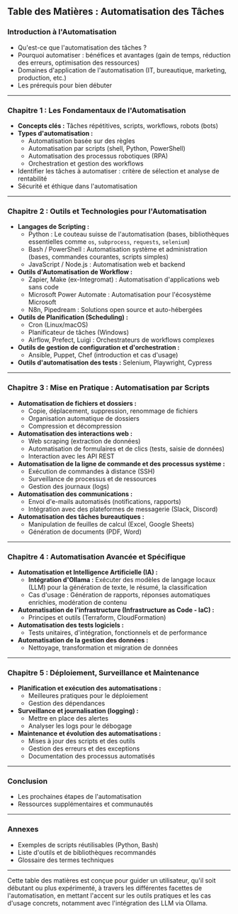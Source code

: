 ## Table des Matières : Automatisation des Tâches

### Introduction à l'Automatisation
* Qu'est-ce que l'automatisation des tâches ?
* Pourquoi automatiser : bénéfices et avantages (gain de temps, réduction des erreurs, optimisation des ressources)
* Domaines d'application de l'automatisation (IT, bureautique, marketing, production, etc.)
* Les prérequis pour bien débuter
  
---

### Chapitre 1 : Les Fondamentaux de l'Automatisation
* **Concepts clés :** Tâches répétitives, scripts, workflows, robots (bots)
* **Types d'automatisation :**
    * Automatisation basée sur des règles
    * Automatisation par scripts (shell, Python, PowerShell)
    * Automatisation des processus robotiques (RPA)
    * Orchestration et gestion des workflows
* Identifier les tâches à automatiser : critère de sélection et analyse de rentabilité
* Sécurité et éthique dans l'automatisation

---

### Chapitre 2 : Outils et Technologies pour l'Automatisation
* **Langages de Scripting :**
    * Python : Le couteau suisse de l'automatisation (bases, bibliothèques essentielles comme `os`, `subprocess`, `requests`, `selenium`)
    * Bash / PowerShell : Automatisation système et administration (bases, commandes courantes, scripts simples)
    * JavaScript / Node.js : Automatisation web et backend
* **Outils d'Automatisation de Workflow :**
    * Zapier, Make (ex-Integromat) : Automatisation d'applications web sans code
    * Microsoft Power Automate : Automatisation pour l'écosystème Microsoft
    * N8n, Pipedream : Solutions open source et auto-hébergées
* **Outils de Planification (Scheduling) :**
    * Cron (Linux/macOS)
    * Planificateur de tâches (Windows)
    * Airflow, Prefect, Luigi : Orchestrateurs de workflows complexes
* **Outils de gestion de configuration et d'orchestration :**
    * Ansible, Puppet, Chef (introduction et cas d'usage)
* **Outils d'automatisation des tests :** Selenium, Playwright, Cypress

---

### Chapitre 3 : Mise en Pratique : Automatisation par Scripts
* **Automatisation de fichiers et dossiers :**
    * Copie, déplacement, suppression, renommage de fichiers
    * Organisation automatique de dossiers
    * Compression et décompression
* **Automatisation des interactions web :**
    * Web scraping (extraction de données)
    * Automatisation de formulaires et de clics (tests, saisie de données)
    * Interaction avec les API REST
* **Automatisation de la ligne de commande et des processus système :**
    * Exécution de commandes à distance (SSH)
    * Surveillance de processus et de ressources
    * Gestion des journaux (logs)
* **Automatisation des communications :**
    * Envoi d'e-mails automatisés (notifications, rapports)
    * Intégration avec des plateformes de messagerie (Slack, Discord)
* **Automatisation des tâches bureautiques :**
    * Manipulation de feuilles de calcul (Excel, Google Sheets)
    * Génération de documents (PDF, Word)

---

### Chapitre 4 : Automatisation Avancée et Spécifique
* **Automatisation et Intelligence Artificielle (IA) :**
    * **Intégration d'Ollama :** Exécuter des modèles de langage locaux (LLM) pour la génération de texte, le résumé, la classification
    * Cas d'usage : Génération de rapports, réponses automatiques enrichies, modération de contenu
* **Automatisation de l'infrastructure (Infrastructure as Code - IaC) :**
    * Principes et outils (Terraform, CloudFormation)
* **Automatisation des tests logiciels :**
    * Tests unitaires, d'intégration, fonctionnels et de performance
* **Automatisation de la gestion des données :**
    * Nettoyage, transformation et migration de données

---

### Chapitre 5 : Déploiement, Surveillance et Maintenance
* **Planification et exécution des automatisations :**
    * Meilleures pratiques pour le déploiement
    * Gestion des dépendances
* **Surveillance et journalisation (logging) :**
    * Mettre en place des alertes
    * Analyser les logs pour le débogage
* **Maintenance et évolution des automatisations :**
    * Mises à jour des scripts et des outils
    * Gestion des erreurs et des exceptions
    * Documentation des processus automatisés

---

### Conclusion
* Les prochaines étapes de l'automatisation
* Ressources supplémentaires et communautés

---

### Annexes
* Exemples de scripts réutilisables (Python, Bash)
* Liste d'outils et de bibliothèques recommandés
* Glossaire des termes techniques

---

Cette table des matières est conçue pour guider un utilisateur, qu'il soit débutant ou plus expérimenté, à travers les différentes facettes de l'automatisation, en mettant l'accent sur les outils pratiques et les cas d'usage concrets, notamment avec l'intégration des LLM via Ollama.